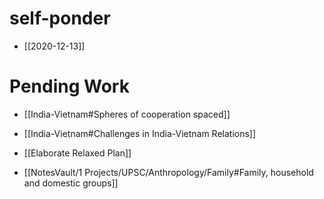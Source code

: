 # self-ponder
- [[2020-12-13]]


# Pending Work
- [[India-Vietnam#Spheres of cooperation spaced]]
- [[India-Vietnam#Challenges in India-Vietnam Relations]]
- [[Elaborate Relaxed Plan]]

- [[NotesVault/1 Projects/UPSC/Anthropology/Family#Family, household and domestic groups]]